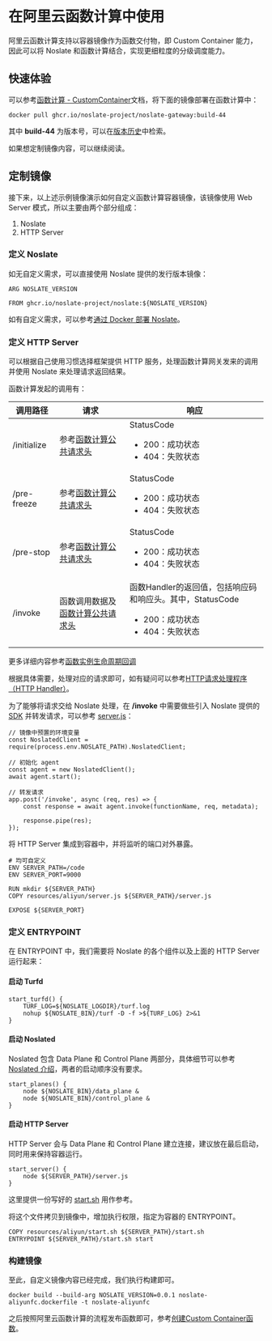 # 在阿里云函数计算中使用

阿里云函数计算支持以容器镜像作为函数交付物，即 Custom Container 能力，因此可以将 Noslate 和函数计算结合，实现更细粒度的分级调度能力。

## 快速体验
可以参考[函数计算 - CustomContainer](https://help.aliyun.com/document_detail/179368.html)文档，将下面的镜像部署在函数计算中：
```
docker pull ghcr.io/noslate-project/noslate-gateway:build-44
```
其中 **build-44** 为版本号，可以在[版本历史](https://github.com/noslate-project/noslate/pkgs/container/noslate)中检索。

如果想定制镜像内容，可以继续阅读。

## 定制镜像
接下来，以上述示例镜像演示如何自定义函数计算容器镜像，该镜像使用 Web Server 模式，所以主要由两个部分组成：
1. Noslate
2. HTTP Server

### 定义 Noslate
如无自定义需求，可以直接使用 Noslate 提供的发行版本镜像：
```
ARG NOSLATE_VERSION

FROM ghcr.io/noslate-project/noslate:${NOSLATE_VERSION}
```

如有自定义需求，可以参考[通过 Docker 部署 Noslate](noslate_workers/getting_started/aliyun_fc.md)。

### 定义 HTTP Server
可以根据自己使用习惯选择框架提供 HTTP 服务，处理函数计算网关发来的调用并使用 Noslate 来处理请求返回结果。

函数计算发起的调用有：

|调用路径|请求|响应|
|----|----|----|
|/initialize|参考[函数计算公共请求头](https://help.aliyun.com/document_detail/425057.htm#section-3f8-5y1-i77)|StatusCode<ul><li>200：成功状态</li><li>404：失败状态</li></ul>|
|/pre-freeze|参考[函数计算公共请求头](https://help.aliyun.com/document_detail/425057.htm#section-3f8-5y1-i77)|StatusCode<ul><li>200：成功状态</li><li>404：失败状态</li></ul>|
|/pre-stop|参考[函数计算公共请求头](https://help.aliyun.com/document_detail/425057.htm#section-3f8-5y1-i77)|StatusCode<ul><li>200：成功状态</li><li>404：失败状态</li></ul>|
|/invoke|函数调用数据及[函数计算公共请求头](https://help.aliyun.com/document_detail/425057.htm#section-3f8-5y1-i77)|函数Handler的返回值，包括响应码和响应头。其中，StatusCode<ul><li>200：成功状态</li><li>404：失败状态</li></ul>|
更多详细内容参考[函数实例生命周期回调](https://help.aliyun.com/document_detail/427627.html)

根据具体需要，处理对应的请求即可，如有疑问可以参考[HTTP请求处理程序（HTTP Handler）](https://help.aliyun.com/document_detail/179371.html)。

为了能够将请求交给 Noslate 处理，在 **/invoke** 中需要做些引入 Noslate 提供的 [SDK](noslate_workers/references/sdk.md) 并转发请求，可以参考 [server.js](https://github.com/noslate-project/noslate_workers/tree/main/distro/resources/aliyun/server.js)：

```
// 镜像中预置的环境变量
const NoslatedClient = require(process.env.NOSLATE_PATH).NoslatedClient;

// 初始化 agent
const agent = new NoslatedClient();
await agent.start();

// 转发请求
app.post('/invoke', async (req, res) => {
    const response = await agent.invoke(functionName, req, metadata);

    response.pipe(res);
});
```
将 HTTP Server 集成到容器中，并将监听的端口对外暴露。
```
# 均可自定义
ENV SERVER_PATH=/code
ENV SERVER_PORT=9000

RUN mkdir ${SERVER_PATH}
COPY resources/aliyun/server.js ${SERVER_PATH}/server.js

EXPOSE ${SERVER_PORT}
```
### 定义 ENTRYPOINT
在 ENTRYPOINT 中，我们需要将 Noslate 的各个组件以及上面的 HTTP Server 运行起来：

#### 启动 Turfd
```
start_turfd() {
    TURF_LOG=${NOSLATE_LOGDIR}/turf.log
    nohup ${NOSLATE_BIN}/turf -D -f >${TURF_LOG} 2>&1
}
```
#### 启动 Noslated
Noslated 包含 Data Plane 和 Control Plane 两部分，具体细节可以参考[Noslated 介绍](noslate_workers/noslated/intro)，两者的启动顺序没有要求。
```
start_planes() {
    node ${NOSLATE_BIN}/data_plane &
    node ${NOSLATE_BIN}/control_plane &
}
```
#### 启动 HTTP Server
HTTP Server 会与 Data Plane 和 Control Plane 建立连接，建议放在最后启动，同时用来保持容器运行。
```
start_server() {
    node ${SERVER_PATH}/server.js
}
```
这里提供一份写好的 [start.sh](https://github.com/noslate-project/noslate_workers/tree/main/distro/resources/aliyun/start.sh) 用作参考。

将这个文件拷贝到镜像中，增加执行权限，指定为容器的 ENTRYPOINT。
```
COPY resources/aliyun/start.sh ${SERVER_PATH}/start.sh
ENTRYPOINT ${SERVER_PATH}/start.sh start
```

### 构建镜像
至此，自定义镜像内容已经完成，我们执行构建即可。
```
docker build --build-arg NOSLATE_VERSION=0.0.1 noslate-aliyunfc.dockerfile -t noslate-aliyunfc
```

之后按照阿里云函数计算的流程发布函数即可，参考[创建Custom Container函数](https://help.aliyun.com/document_detail/179372.html)。
